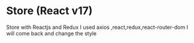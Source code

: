 # Store (React v17)
Store with Reactjs and Redux
I used axios ,react,redux,react-router-dom 
I will come back and change the style

